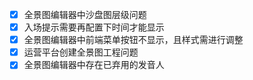 - [x] 全景图编辑器中沙盘图层级问题
- [x] 入场提示需要再配置下时间才能显示
- [x] 全景图编辑器中前端菜单按钮不显示，且样式需进行调整
- [x] 运营平台创建全景图工程问题
- [x] 全景图编辑器中存在已弃用的发音人